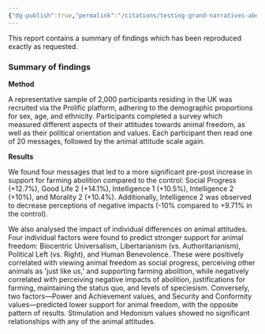 ```yaml
---
{"dg-publish":true,"permalink":"/citations/testing-grand-narratives-about-animal-freedom-animal-think-tank/","created":"2025-10-23T17:42:44.817+01:00","updated":"2025-10-23T17:42:44.820+01:00"}
---
```



This report contains a summary of findings which has been reproduced exactly as requested.

### Summary of findings

**Method**

A representative sample of 2,000 participants residing in the UK was recruited via the Prolific platform, adhering to the demographic proportions for sex, age, and ethnicity. Participants completed a survey which measured different aspects of their attitudes towards animal freedom, as well as their political orientation and values. Each participant then read one of 20 messages, followed by the animal attitude scale again.

**Results**

We found four messages that led to a more significant pre-post increase in support for farming abolition compared to the control: Social Progress (+12.7%), Good Life 2 (+14.1%), Intelligence 1 (+10.5%), Intelligence 2 (+10%), and Morality 2 (+10.4%). Additionally, Intelligence 2 was observed to decrease perceptions of negative impacts (-10% compared to +9.71% in the control).

We also analysed the impact of individual differences on animal attitudes. Four individual factors were found to predict stronger support for animal freedom: Biocentric Universalism, Libertarianism (vs. Authoritarianism), Political Left (vs. Right), and Human Benevolence. These were positively correlated with viewing animal freedom as social progress, perceiving other animals as 'just like us,' and supporting farming abolition, while negatively correlated with perceiving negative impacts of abolition, justifications for farming, maintaining the status quo, and levels of speciesism. Conversely, two factors—Power and Achievement values, and Security and Conformity values—predicted lower support for animal freedom, with the opposite pattern of results. Stimulation and Hedonism values showed no significant relationships with any of the animal attitudes.

